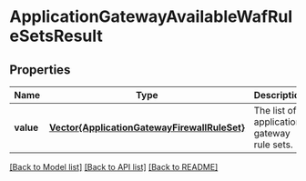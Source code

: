 # ApplicationGatewayAvailableWafRuleSetsResult


## Properties
Name | Type | Description | Notes
------------ | ------------- | ------------- | -------------
**value** | [**Vector{ApplicationGatewayFirewallRuleSet}**](ApplicationGatewayFirewallRuleSet.md) | The list of application gateway rule sets. | [optional] [default to nothing]


[[Back to Model list]](../README.md#models) [[Back to API list]](../README.md#api-endpoints) [[Back to README]](../README.md)


